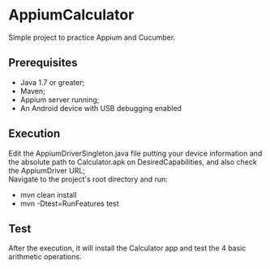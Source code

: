 # AppiumCalculator
Simple project to practice Appium and Cucumber.

## Prerequisites
- Java 1.7 or greater;
- Maven;
- Appium server running;
- An Android device with USB debugging enabled

## Execution
Edit the AppiumDriverSingleton.java file putting your device information and the absolute path to Calculator.apk on DesiredCapabilities, and also check the AppiumDriver URL;   
Navigate to the project's root directory and run:   
- mvn clean install   
- mvn -Dtest=RunFeatures test

## Test
After the execution, it will install the Calculator app and test the 4 basic arithmetic operations.